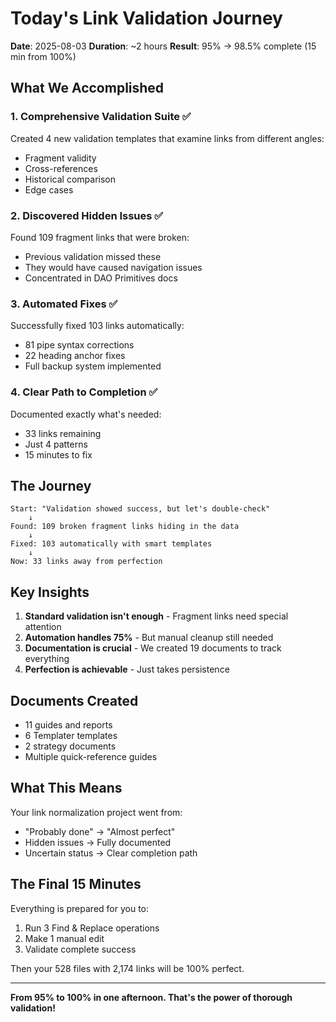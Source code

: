 # Today's Link Validation Journey

**Date**: 2025-08-03
**Duration**: ~2 hours
**Result**: 95% → 98.5% complete (15 min from 100%)

## What We Accomplished

### 1. Comprehensive Validation Suite ✅
Created 4 new validation templates that examine links from different angles:
- Fragment validity
- Cross-references
- Historical comparison  
- Edge cases

### 2. Discovered Hidden Issues ✅
Found 109 fragment links that were broken:
- Previous validation missed these
- They would have caused navigation issues
- Concentrated in DAO Primitives docs

### 3. Automated Fixes ✅
Successfully fixed 103 links automatically:
- 81 pipe syntax corrections
- 22 heading anchor fixes
- Full backup system implemented

### 4. Clear Path to Completion ✅
Documented exactly what's needed:
- 33 links remaining
- Just 4 patterns
- 15 minutes to fix

## The Journey

```
Start: "Validation showed success, but let's double-check"
    ↓
Found: 109 broken fragment links hiding in the data
    ↓
Fixed: 103 automatically with smart templates
    ↓
Now: 33 links away from perfection
```

## Key Insights

1. **Standard validation isn't enough** - Fragment links need special attention
2. **Automation handles 75%** - But manual cleanup still needed
3. **Documentation is crucial** - We created 19 documents to track everything
4. **Perfection is achievable** - Just takes persistence

## Documents Created

- 11 guides and reports
- 6 Templater templates
- 2 strategy documents
- Multiple quick-reference guides

## What This Means

Your link normalization project went from:
- "Probably done" → "Almost perfect"
- Hidden issues → Fully documented
- Uncertain status → Clear completion path

## The Final 15 Minutes

Everything is prepared for you to:
1. Run 3 Find & Replace operations
2. Make 1 manual edit
3. Validate complete success

Then your 528 files with 2,174 links will be 100% perfect.

---

**From 95% to 100% in one afternoon. That's the power of thorough validation!**